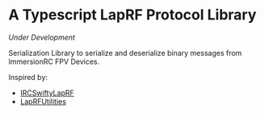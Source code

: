 # A Typescript LapRF Protocol Library

_Under Development_

Serialization Library to serialize and deserialize binary messages from ImmersionRC FPV Devices.

Inspired by:

- [IRCSwiftyLapRF](https://github.com/hydrafpv/irc-swifty-laprf)
- [LapRFUtilities](https://github.com/ImmersionRC/LapRFUtilities)
